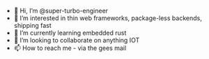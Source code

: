 - 👋 Hi, I’m @super-turbo-engineer
- 👀 I’m interested in thin web frameworks, package-less backends, shipping fast
- 🌱 I’m currently learning embedded rust
- 💞️ I’m looking to collaborate on anything IOT
- 📫 How to reach me - via the gees mail

<!---
super-turbo-engineer/super-turbo-engineer is a ✨ special ✨ repository because its `README.md` (this file) appears on your GitHub profile.
You can click the Preview link to take a look at your changes.
--->
